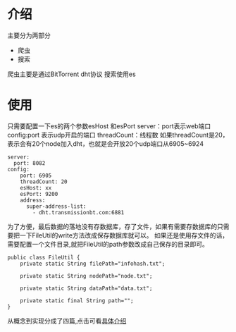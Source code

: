 # 介绍
主要分为两部分
- 爬虫
- 搜索

爬虫主要是通过BitTorrent dht协议
搜索使用es
# 使用

只需要配置一下es的两个参数esHost 和esPort
server：port表示web端口
config:port 表示udp开启的端口
threadCount：线程数
如果threadCount是20，表示会有20个node加入dht，也就是会开放20个udp端口从6905~6924
```
server:
  port: 8082
config:
    port: 6905
    threadCount: 20
    esHost: xx
    esPort: 9200
    address:
      super-address-list:
        - dht.transmissionbt.com:6881
```

为了方便，最后数据的落地没有存数据库，存了文件，如果有需要存数据库的只需要把一下FileUtil的write方法改成保存数据库就可以。
如果还是使用存文件的话，需要配置一个文件目录,就把FileUtil的path参数改成自己保存的目录即可。
```
public class FileUtil {
    private static String filePath="infohash.txt";

    private static String nodePath="node.txt";

    private static String dataPath="data.txt";

    private static final String path="";
}
```
从概念到实现分成了四篇,点击可看[具体介绍](https://www.cnblogs.com/mistletoe9527/p/10734762.html)
